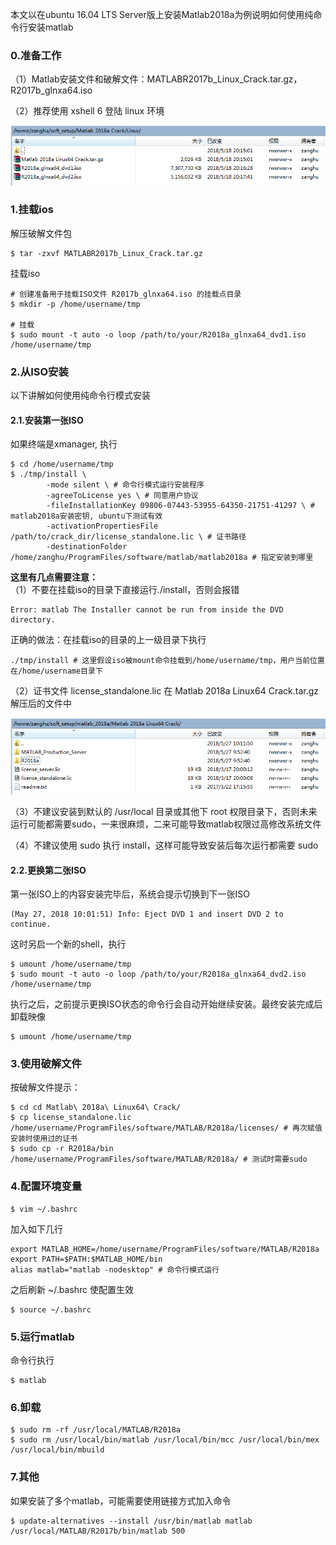 本文以在ubuntu 16.04 LTS Server版上安装Matlab2018a为例说明如何使用纯命令行安装matlab

### 0.准备工作

（1）Matlab安装文件和破解文件：MATLABR2017b\_Linux\_Crack.tar.gz，R2017b\_glnxa64.iso

（2）推荐使用 xshell 6 登陆 linux 环境

![](/assets/linux_012_001.png)

### 1.挂载ios

解压破解文件包

```shell
$ tar -zxvf MATLABR2017b_Linux_Crack.tar.gz
```

挂载iso

```shell
# 创建准备用于挂载ISO文件 R2017b_glnxa64.iso 的挂载点目录
$ mkdir -p /home/username/tmp

# 挂载
$ sudo mount -t auto -o loop /path/to/your/R2018a_glnxa64_dvd1.iso /home/username/tmp
```

### 2.从ISO安装

以下讲解如何使用纯命令行模式安装

#### 2.1.安装第一张ISO

如果终端是xmanager, 执行

```shell
$ cd /home/username/tmp
$ ./tmp/install \
        -mode silent \ # 命令行模式运行安装程序
        -agreeToLicense yes \ # 同意用户协议
        -fileInstallationKey 09806-07443-53955-64350-21751-41297 \ # matlab2018a安装密钥, ubuntu下测试有效
        -activationPropertiesFile /path/to/crack_dir/license_standalone.lic \ # 证书路径
        -destinationFolder /home/zanghu/ProgramFiles/software/matlab/matlab2018a # 指定安装到哪里
```

**这里有几点需要注意：**  
（1）不要在挂载iso的目录下直接运行./install，否则会报错

```shell
Error: matlab The Installer cannot be run from inside the DVD directory.
```

正确的做法：在挂载iso的目录的上一级目录下执行

```shell
./tmp/install # 这里假设iso被mount命令挂载到/home/username/tmp，用户当前位置在/home/username目录下
```

（2）证书文件 license\_standalone.lic 在 Matlab 2018a Linux64 Crack.tar.gz 解压后的文件中

![](/assets/linux_012_002.png)

（3）不建议安装到默认的 /usr/local 目录或其他下 root 权限目录下，否则未来运行可能都需要sudo，一来很麻烦，二来可能导致matlab权限过高修改系统文件

（4）不建议使用 sudo 执行 install，这样可能导致安装后每次运行都需要 sudo

#### 2.2.更换第二张ISO

第一张ISO上的内容安装完毕后，系统会提示切换到下一张ISO

```shell
(May 27, 2018 10:01:51) Info: Eject DVD 1 and insert DVD 2 to continue.
```

这时另启一个新的shell，执行

```shell
$ umount /home/username/tmp
$ sudo mount -t auto -o loop /path/to/your/R2018a_glnxa64_dvd2.iso /home/username/tmp
```

执行之后，之前提示更换ISO状态的命令行会自动开始继续安装。最终安装完成后卸载映像

```shell
$ umount /home/username/tmp
```

### 3.使用破解文件

按破解文件提示：

```shell
$ cd cd Matlab\ 2018a\ Linux64\ Crack/
$ cp license_standalone.lic /home/username/ProgramFiles/software/MATLAB/R2018a/licenses/ # 再次赋值安装时使用过的证书 
$ sudo cp -r R2018a/bin /home/username/ProgramFiles/software/MATLAB/R2018a/ # 测试时需要sudo
```

### 4.配置环境变量

```shell
$ vim ~/.bashrc
```

加入如下几行

```shell
export MATLAB_HOME=/home/username/ProgramFiles/software/MATLAB/R2018a
export PATH=$PATH:$MATLAB_HOME/bin
alias matlab="matlab -nodesktop" # 命令行模式运行
```

之后刷新 ~/.bashrc 使配置生效

```shell
$ source ~/.bashrc
```

### 5.运行matlab

命令行执行

```shell
$ matlab
```

### 6.卸载

```shell
$ sudo rm -rf /usr/local/MATLAB/R2018a
$ sudo rm /usr/local/bin/matlab /usr/local/bin/mcc /usr/local/bin/mex /usr/local/bin/mbuild
```

### 7.其他

如果安装了多个matlab，可能需要使用链接方式加入命令

```shell
$ update-alternatives --install /usr/bin/matlab matlab /usr/local/MATLAB/R2017b/bin/matlab 500
```



